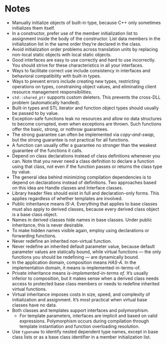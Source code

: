 # Notes

- Manually initialize objects of built-in type, because C++ only sometimes initializes them itself.
- In a constructor, prefer use of the member initialization list to assignment inside the body of the constructor. List data members in the initialization list in the same order they’re declared in the class.
- Avoid initialization order problems across translation units by replacing non-local static objects with local static objects.
- Good interfaces are easy to use correctly and hard to use incorrectly. You should strive for these characteristics in all your interfaces.
- Ways to facilitate correct use include consistency in interfaces and behavioral compatibility with built-in types.
- Ways to prevent errors include creating new types, restricting operations on types, constraining object values, and eliminating client resource management responsibilities.
- `std::shared_ptr` supports custom deleters. This prevents the cross-DLL problem (automatically handled).
- Built-in types and STL iterator and function object types should usually be passed to by value.
- Exception-safe functions leak no resources and allow no data structures to become corrupted, even when exceptions are thrown. Such functions offer the basic, strong, or nothrow guarantees.
- The strong guarantee can often be implemented via *copy-and-swap*, but the strong guarantee is not practical for all functions.
- A function can usually offer a guarantee no stronger than the weakest guarantee of the functions it calls.
- Depend on class declarations instead of class definitions whenever you can. Note that you never need a class definition to declare a function using that class, not even if the function passes or returns the class type by value.
- The general idea behind minimizing compilation dependencies is to depend on declarations instead of definitions. Two approaches based on this idea are Handle classes and Interface classes.
- Library header files should exist in full and declaration-only forms. This applies regardless of whether templates are involved.
- Public inheritance means *IS-A*. Everything that applies to base classes must also apply to derived classes, because every derived class object is a base class object.
- Names in derived classes hide names in base classes. Under public inheritance, this is never desirable.
- To make hidden names visible again, employ using declarations or forwarding functions.
- Never redefine an inherited non-virtual function.
- Never redefine an inherited default parameter value, because default parameter values are statically bound, while virtual functions — the only functions you should be redefining — are dynamically bound.
- In the application domain, composition means *HAS-A*. In the implementation domain, it means is-implemented-in-terms-of.
- Private inheritance means *is-implemented-in-terms of*. It’s usually inferior to composition, but it makes sense when a derived class needs access to protected base class members or needs to redefine inherited virtual functions.
- Virtual inheritance imposes costs in size, speed, and complexity of initialization and assignment. It’s most practical when virtual base classes have no data.
- Both classes and templates support interfaces and polymorphism.
	- For template parameters, interfaces are implicit and based on valid expressions. Polymorphism occurs during compilation through template instantiation and function overloading resolution.
- Use `typename` to identify nested dependent type names, except in base class lists or as a base class identifier in a member initialization list.
